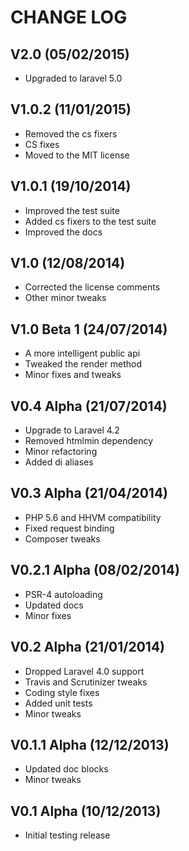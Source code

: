 CHANGE LOG
==========


## V2.0 (05/02/2015)

* Upgraded to laravel 5.0


## V1.0.2 (11/01/2015)

* Removed the cs fixers
* CS fixes
* Moved to the MIT license


## V1.0.1 (19/10/2014)

* Improved the test suite
* Added cs fixers to the test suite
* Improved the docs


## V1.0 (12/08/2014)

* Corrected the license comments
* Other minor tweaks


## V1.0 Beta 1 (24/07/2014)

* A more intelligent public api
* Tweaked the render method
* Minor fixes and tweaks


## V0.4 Alpha (21/07/2014)

* Upgrade to Laravel 4.2
* Removed htmlmin dependency
* Minor refactoring
* Added di aliases


## V0.3 Alpha (21/04/2014)

* PHP 5.6 and HHVM compatibility
* Fixed request binding
* Composer tweaks


## V0.2.1 Alpha (08/02/2014)

* PSR-4 autoloading
* Updated docs
* Minor fixes


## V0.2 Alpha (21/01/2014)

* Dropped Laravel 4.0 support
* Travis and Scrutinizer tweaks
* Coding style fixes
* Added unit tests
* Minor tweaks


## V0.1.1 Alpha (12/12/2013)

* Updated doc blocks
* Minor tweaks


## V0.1 Alpha (10/12/2013)

* Initial testing release
